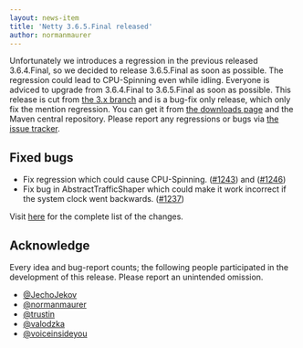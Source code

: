 ```yaml
---
layout: news-item
title: 'Netty 3.6.5.Final released'
author: normanmaurer
---
```


Unfortunately we introduces a regression in the previous released 3.6.4.Final, so we decided to release 3.6.5.Final as soon as possible. The regression could lead to CPU-Spinning even while idling. Everyone is adviced to upgrade from 3.6.4.Final to 3.6.5.Final as soon as possible. This release is cut from [the 3.x branch](https://github.com/netty/netty/tree/3) and is a bug-fix only release, which only fix the mention regression.  You can get it from [the downloads page](http://netty.io/downloads.html) and the Maven central repository.  Please report any regressions or bugs via [the issue tracker](https://github.com/netty/netty/issues).

## Fixed bugs

* Fix regression which could cause CPU-Spinning. ([#1243](https://github.com/netty/netty/issues/1243)) and ([#1246](https://github.com/netty/netty/issues/1246))
* Fix bug in AbstractTrafficShaper which could make it work incorrect if the system clock went backwards. ([#1237](https://github.com/netty/netty/issues/1237))

Visit [here](https://github.com/netty/netty/issues?q=milestone%3A3.6.5.Final) for the complete list of the changes.

## Acknowledge

Every idea and bug-report counts; the following people participated in the development of this release. Please report an unintended omission.

* [@JechoJekov](https://github.com/JechoJekov)
* [@normanmaurer](https://github.com/normanmaurer)
* [@trustin](https://github.com/trustin)
* [@valodzka](https://github.com/valodzka)
* [@voiceinsideyou](https://github.com/voiceinsideyou)

